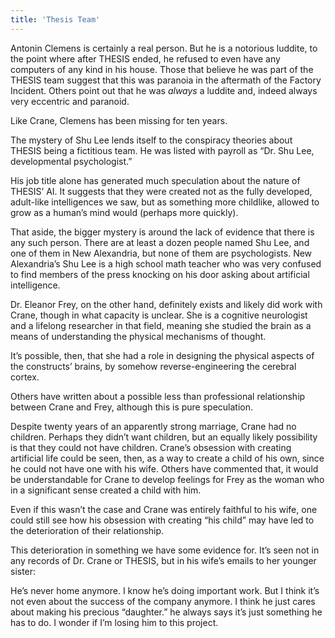 ```yaml
---
title: 'Thesis Team'
---
```


Antonin Clemens is certainly a real person. But he is a notorious luddite, to the point where after THESIS ended, he refused to even have any computers of any kind in his house.  Those that believe he was part of the THESIS team suggest that this was paranoia in the aftermath of the Factory Incident. Others point out that he was *always* a luddite and, indeed always very eccentric and paranoid.

Like Crane, Clemens has been missing for ten years.

The mystery of Shu Lee lends itself to the conspiracy theories about THESIS being a fictitious team. He was listed with payroll as “Dr. Shu Lee, developmental psychologist.” 

His job title alone has generated much speculation about the nature of THESIS’ AI. It suggests that they were created not as the fully developed, adult-like intelligences we saw, but as something more childlike, allowed to grow as a human’s mind would (perhaps more quickly).

That aside, the bigger mystery is around the lack of evidence that there is any such person. There are at least a dozen people named Shu Lee, and one of them in New Alexandria, but none of them are psychologists. New Alexandria’s Shu Lee is a high school math teacher who was very confused to find members of the press knocking on his door asking about artificial intelligence.

Dr. Eleanor Frey, on the other hand, definitely exists and likely did work with Crane, though in what capacity is unclear. She is a cognitive neurologist and a lifelong researcher in that field, meaning she studied the brain as a means of understanding the physical mechanisms of thought. 

It’s possible, then, that she had a role in designing the physical aspects of the constructs’ brains, by somehow reverse-engineering the cerebral cortex.

Others have written about a possible less than professional relationship between Crane and Frey, although this is pure speculation. 

Despite twenty years of an apparently strong marriage, Crane had no children. Perhaps they didn’t want children, but an equally likely possibility is that they could not have children. Crane’s obsession with creating artificial life could be seen, then, as a way to create a child of his own, since he could not have one with his wife. Others have commented that, it would be understandable for Crane to develop feelings for Frey as the woman who in a significant sense created a child with him.

Even if this wasn’t the case and Crane was entirely faithful to his wife, one could still see how his obsession with creating “his child” may have led to the deterioration of their relationship.

This deterioration in something we have some evidence for. It’s seen not in any records of Dr. Crane or THESIS, but in his wife’s emails to her younger sister:

He’s never home anymore. I know he’s doing important work. But I think it’s not even about the success of the company anymore. I think he just cares about making his precious “daughter.” he always says it’s just something he has to do. I wonder if I’m losing him to this project.